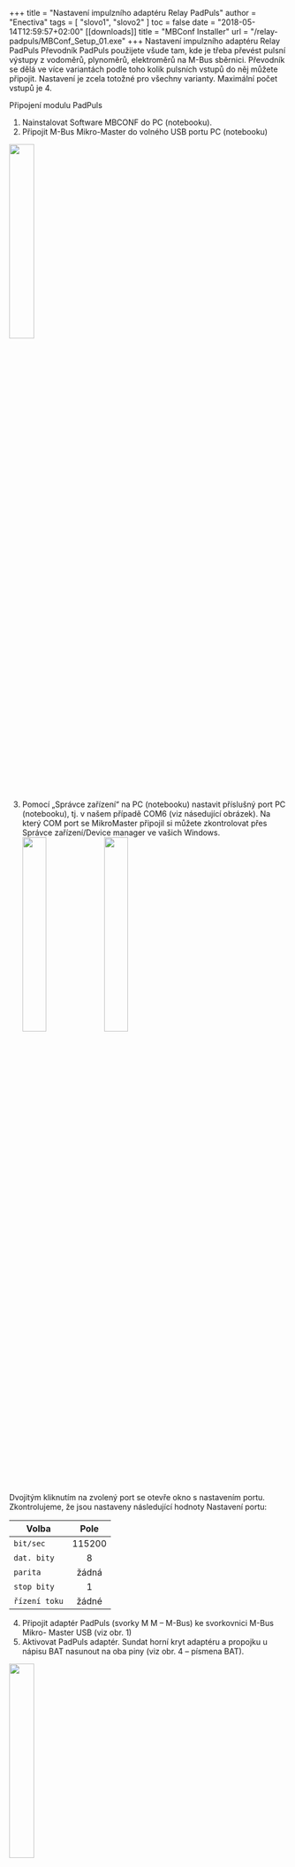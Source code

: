 +++
title = "Nastavení impulzního adaptéru Relay PadPuls"
author = "Enectiva"
tags = [
    "slovo1",
    "slovo2"
]
toc = false
date = "2018-05-14T12:59:57+02:00"
[[downloads]]
title = "MBConf Installer"
url = "/relay-padpuls/MBConf_Setup_01.exe"
+++
Nastavení impulzního adaptéru Relay PadPuls
Převodník PadPuls použijete všude tam, kde je třeba převést pulsní výstupy z vodoměrů, plynoměrů, elektroměrů na M-Bus sběrnici. Převodník se dělá ve více variantách podle toho kolik pulsních vstupů do něj můžete připojit. Nastavení je zcela totožné pro všechny varianty. Maximální počet vstupů je 4.

Připojení modulu PadPuls
1. 	Nainstalovat Software MBCONF do PC (notebooku).
2. 	Připojit M-Bus Mikro-Master do volného USB portu PC (notebooku)

<img class="center" src="/images/relay-padpuls/01.png" style="width:30%"></img>

3. 	Pomocí „Správce zařízení“ na PC (notebooku) nastavit příslušný port PC (notebooku), tj. v našem případě COM6 (viz násedující obrázek). Na který COM port se MikroMaster připojil si můžete zkontrolovat přes Správce zařízení/Device manager ve vašich Windows.
<img class="center" src="/images/relay-padpuls/02.png" style="width:30%"></img>
<img class="center" src="/images/relay-padpuls/03.png" style="width:30%"></img>

Dvojitým kliknutím na zvolený port se otevře okno s nastavením portu. Zkontrolujeme, že jsou nastaveny následující hodnoty
Nastavení portu:

| Volba | Pole |
|--------|:-----:|
| `bit/sec` | 115200 |
| `dat. bity` | 8 |
| `parita` | žádná |
| `stop bity` | 1 |
| `řízení toku` | žádné |

4. 	Připojit adaptér PadPuls (svorky M M – M-Bus) ke svorkovnici M-Bus Mikro-
          Master USB (viz obr. 1)
5.	Aktivovat PadPuls adaptér. Sundat horní kryt adaptéru a propojku u nápisu BAT             nasunout na oba piny (viz obr. 4 – písmena BAT).

<img class="center" src="/images/relay-padpuls/04.png" style="width:30%"></img>

Aktivace adaptéru PadPuls. Existují varianty PadPuls M4L nebo tento výše na DINlištu. Pak pouze s jedním nebo dvěma vstupy, s displayem i bez něj. Princip nastavení je však vždy stejný. Níže obrázek připojení měřidel s pulsním výstupem na převodním a připojení Mbus sběrnice.

<img class="center" src="/images/relay-padpuls/05.png" style="width:30%"></img>

6. 	Otevřít program MBCONF
7. 	Provést základní nastavení:
    a) Nastavit č. portu stejný jako na PC(5)
    b) Nastavit rychlost komunikace = 2400 Bd (6)
    c) Nastavení rychlosti podle (7) není potřeba (automaticky se nastaví z nadřazeného               
zařízení)
    d) Nastavit M-Bus adresu (8). Adresa musí být na sběrnici unikátní. Pokud je na M-Bus sběrnici pouze jediné zařízení, je možné použít univerzální adresu 254.
    e) Autom. Readout - v případě aktivace SW vždy načte data po zapsání (je to výhodné  pro kontrolu správnosti programování – (13)
    f) MDK (Sensus) - používá se pro čtení se zařízením MDK od Sensus (15) 
    g) Po zapojení a nastavení parametrů stiskněte “Connect to meter” pro připojení k měřidlu (16)

<img class="center" src="/images/relay-padpuls/06.png" style="width:30%"></img>

<img class="center" src="/images/relay-padpuls/07.png" style="width:30%"></img>

Podle varianty převodníku PadPulse se objeví rozhraní s jedním až čtyřmi porty v horní části. Na našem obrázku je nastavení pro Port 1. Pro nastavení je třeba:
1.	Vyplnit primární adresu. Každé zařízení připojené na M-Bus sběrnici musí mít unikátní a jedinečnou primární adresu v rozsahu hodnot 0-253 (1)
2.	Vyplňte sekundární adresu, obvykle se jedná o sériové číslo měřidla a jedná se o číslo podle kterého je pak v Enectivě dané měřidlo vyčítáno. (2). I sekundární adresa musí být v rámci sběrnici unikátní.
3.	Vyberte typ měřené energie (3)
4.	(3), (4) a (5) jsou nejdůležitější z celého nastavení převodníku. Zde se nastavuje váha jednotlivým pulsům (multiplicator), poté současný stav měřidla (counter) a jednotka v jaké odečítáme (unit). Např. dle nastavení na obrázku říkáme, že jeden puls=jeden litr a na měřidle je aktuálně natočena hodnota 1302 litry.
Příklady nastavení hodnot jsou níže
5.	Je třeba synchronizovat čas a proto stikněte tlačítko (7) “Read clock of PC”.
6.	Jakmile máte vše nataveno stikněte „Write“ (8) a proběhne zápis všech nastavených hodnot do převodníku.
7.	Vždy je důležité si ověřit co je zapsáno a proto pro kontrolu stiskněte „Read“ (9). Uvidíte i stav čítače a tak lze ověřit, že jste převodník nastavili správně. 
**Pokud se vrátilo do původních hodnot před nastavení, je zapnuta ochrana proti zápisu a musí se stisknout černé tlačítko pro odblokování zápisu.**
8.	V dolní části vidíte přímo data která proudí do a z převodníku v hexadecimálním zápisu po bytech. Každý příkaz musí končit bytem E5, který znamená že vše proběhlo OK.

**Příklady nastavení hodnot:**

**Příklad 1**
Vodoměr má natočeno 45670 litrů a konstantu 1 puls = 10 litrů. Existují dvě možnosti nastavení:
a)	Unit = 10 l, Multiplicator = 1 / 1, Counter = 4567 (poslední nula není vyplněna, jelikož je nastaven skok po 10 litrech)
b)	Unit = 1 l, Multiplicator = 10 / 1, Counter = 45670 ( x 1 l)
**Příklad 2**
Elektroměr má na displeji hodnotu 12345 kWh a 64 pulsů=1kWh
Nastavení: Unit = 1kWh, Multiplicator = 1 / 64, Counter = 12345 ( x 1kWh)
**Příklad 3**
Elektroměr má natočeno 112,345 kWh a 1000 pulsů=1kWh
Nastavení: Unit = 1Wh, Multiplicator = 1 / 1, Counter = 112345 ( x 0,001kWh)

**Příklady nastavení elektroměrů pro nepřímé měření, které mají na měřící transformátory:**

**Příklad 4**
Elektroměr 1234,567 kWh, 5000 pulsů=1kWh, transformátory 600/5A
Potřebujeme převrácenou hodnotu:

**1 puls** == 1 kWh / 5000 * 600 / 5 = 1000 Wh / 5000 * 600/5 = **24 Wh**

a)	Unit = 1 Wh, Multiplicator = 24 / 1, Counter 1234567
	Každý puls připočítá 24 Wh
b)	Unit = 10 Wh, Multiplicator = 24 / 10 = 12 / 5, Counter 123456
	Každý 5. puls připočítá 12 jednotek (120 Wh)
c)	Unit = 100 Wh, Multiplicator = 24 / 100 = 6 / 25, Counter 12345
	Každý 25. puls připočítá 6 jednotek (600 Wh)
d)	Unit = 1 kWh, Multiplicator = 24 / 1000 = 6 / 250, Counter 1234
	Každý 250. puls připočítá 6 jednotek (6 kWh)
	
**Příklad 5**
Elektroměr 1234,567 kWh, 5000 pulsů=1kWh, transformátory 250/5A
Potřebujeme převrácenou hodnotu:

**1 puls** = 1 kWh / 5000 * 250 / 5 = 1000 Wh / 5000 * 250/5 = **10 Wh**

a)	Unit = 10 Wh, Multiplicator = 1 / 1, Counter 123456
	Každý puls připočítá 1 jednotku (10 Wh)
b)	Unit = 100 Wh, Multiplicator = 1 / 10, Counter 12345
	Každý 10. puls připočítá 1 jednotku (100 Wh)
c)	Unit = 1 kWh, Multiplicator = 1 / 100, Counter 1234
	Každý 100. puls připočítá 1 jednotku (1 kWh)
	
**Příklad 6**
Elektroměr ITRON (ČMD Distribuce/EON). Tlačítkem se lze dostat na dataCelk a pod registrem 2.4.2. vyhledat první část převodního poměru (např. 600 A) a pod 2.4.4. druhou část (5 A). Pod 1.8.0. je celkový činný odběr.
Elektroměr má uvedeno 5000 pulsů=1kWh, transformátory 600/5A

**1 kWh** = 5000 pulsů * 5 / 600 = 5000 / 120 = 41,6666 pulsu
**1 puls** = 1 kWh / 5000 * 600 / 5 = 1000 Wh / 5000 * 600/5 = **24 Wh**

**Příklad 7**
Elektroměr Actaris DC371, MT 500/5A. jednotky na registru 1.8.0. kWh, 5000 pulsů = 1kWh
Nastavení: Multiplicator 1/50, jednotka kWh a stav stejný jako na elektroměru.

**Příklad 8**
Elektroměr Actaris DC371, MT 400/5A. jednotky na registru 1.8.0. kWh, 5000 pulsů = 1kWh
Nastavení: Multiplicator 16/100, jednotka 100 Wh a stav stejný jako na elektroměru.

**Příklad 9**
Elektroměr Actaris DC371, MT 150/5A. jednotky na registru 1.8.0. kWh, 5000 pulsů = 1kWh
Nastavení: Multiplicator 6/100, jednotka kWh a stav stejný jako na elektroměru.